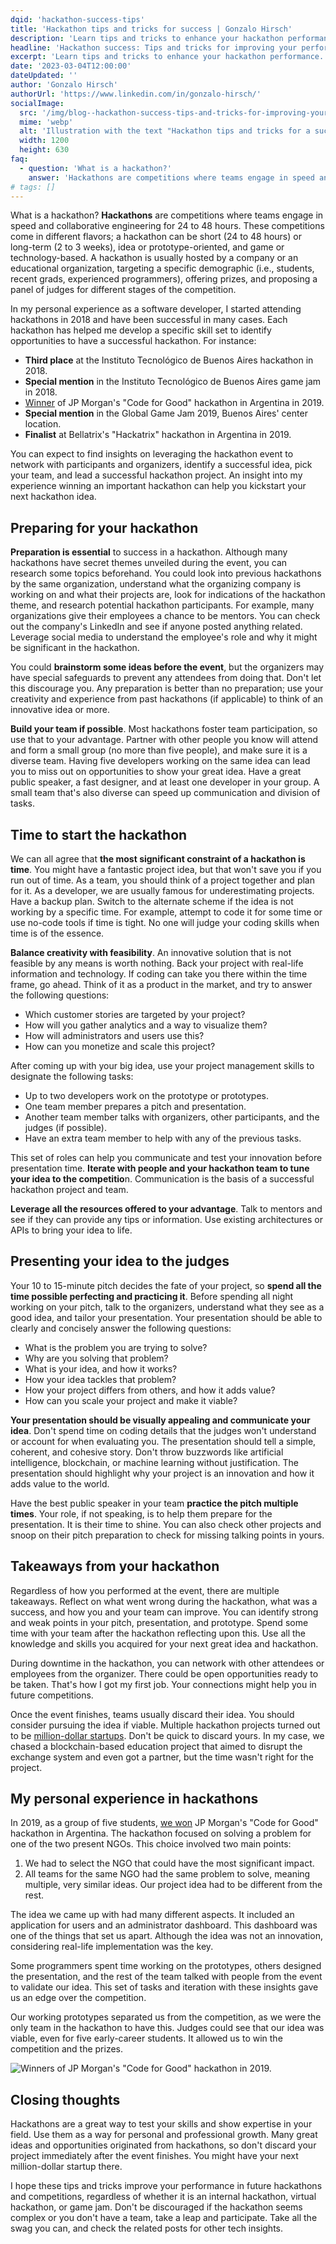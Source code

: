 ```yaml
---
dqid: 'hackathon-success-tips'
title: 'Hackathon tips and tricks for success | Gonzalo Hirsch'
description: 'Learn tips and tricks to enhance your hackathon performance. Gain insights on team formation, idea identification, and project presentation. Prepare for the challenge and succeed.'
headline: 'Hackathon success: Tips and tricks for improving your performance'
excerpt: 'Learn tips and tricks to enhance your hackathon performance. Gain insights on team formation, idea identification, and project presentation. Prepare for the challenge and succeed.'
date: '2023-03-04T12:00:00'
dateUpdated: ''
author: 'Gonzalo Hirsch'
authorUrl: 'https://www.linkedin.com/in/gonzalo-hirsch/'
socialImage:
  src: '/img/blog--hackathon-success-tips-and-tricks-for-improving-your-performance.webp'
  mime: 'webp'
  alt: 'Illustration with the text "Hackathon tips and tricks for a successful team"'
  width: 1200
  height: 630
faq:
  - question: 'What is a hackathon?'
    answer: 'Hackathons are competitions where teams engage in speed and collaborative engineering for 24 to 48 hours. These competitions come in different flavors; a hackathon can be short (24 to 48 hours) or long-term (2 to 3 weeks), idea or prototype-oriented, and game or technology-based. A hackathon is usually hosted by a company or an educational organization, targeting a specific demographic (i.e., students, recent grads, experienced programmers), offering prizes, and proposing a panel of judges for different stages of the competition.'
# tags: []
---
```


What is a hackathon? **Hackathons** are competitions where teams engage in speed and collaborative engineering for 24 to 48 hours. These competitions come in different flavors; a hackathon can be short (24 to 48 hours) or long-term (2 to 3 weeks), idea or prototype-oriented, and game or technology-based. A hackathon is usually hosted by a company or an educational organization, targeting a specific demographic (i.e., students, recent grads, experienced programmers), offering prizes, and proposing a panel of judges for different stages of the competition.

In my personal experience as a software developer, I started attending hackathons in 2018 and have been successful in many cases. Each hackathon has helped me develop a specific skill set to identify opportunities to have a successful hackathon. For instance:

- **Third place** at the Instituto Tecnológico de Buenos Aires hackathon in 2018.
- **Special mention** in the Instituto Tecnológico de Buenos Aires game jam in 2018.
- [Winner](https://www.infobae.com/tecno/2019/05/18/estudiantes-ganan-un-concurso-para-crear-una-plataforma-de-orientacion-vocacional-con-inteligencia-artificial-y-un-sistema-de-mentorias/) of JP Morgan's "Code for Good" hackathon in Argentina in 2019.
- **Special mention** in the Global Game Jam 2019, Buenos Aires' center location.
- **Finalist** at Bellatrix's "Hackatrix" hackathon in Argentina in 2019.

You can expect to find insights on leveraging the hackathon event to network with participants and organizers, identify a successful idea, pick your team, and lead a successful hackathon project. An insight into my experience winning an important hackathon can help you kickstart your next hackathon idea.

## Preparing for your hackathon

**Preparation is essential** to success in a hackathon. Although many hackathons have secret themes unveiled during the event, you can research some topics beforehand. You could look into previous hackathons by the same organization, understand what the organizing company is working on and what their projects are, look for indications of the hackathon theme, and research potential hackathon participants. For example, many organizations give their employees a chance to be mentors. You can check out the company's LinkedIn and see if anyone posted anything related. Leverage social media to understand the employee's role and why it might be significant in the hackathon.

You could **brainstorm some ideas before the event**, but the organizers may have special safeguards to prevent any attendees from doing that. Don't let this discourage you. Any preparation is better than no preparation; use your creativity and experience from past hackathons (if applicable) to think of an innovative idea or more.

**Build your team if possible**. Most hackathons foster team participation, so use that to your advantage. Partner with other people you know will attend and form a small group (no more than five people), and make sure it is a diverse team. Having five developers working on the same idea can lead you to miss out on opportunities to show your great idea. Have a great public speaker, a fast designer, and at least one developer in your group. A small team that's also diverse can speed up communication and division of tasks.

## Time to start the hackathon

We can all agree that **the most significant constraint of a hackathon is time**. You might have a fantastic project idea, but that won't save you if you run out of time. As a team, you should think of a project together and plan for it. As a developer, we are usually famous for underestimating projects. Have a backup plan. Switch to the alternate scheme if the idea is not working by a specific time. For example, attempt to code it for some time or use no-code tools if time is tight. No one will judge your coding skills when time is of the essence.

**Balance creativity with feasibility**. An innovative solution that is not feasible by any means is worth nothing. Back your project with real-life information and technology. If coding can take you there within the time frame, go ahead. Think of it as a product in the market, and try to answer the following questions:

- Which customer stories are targeted by your project?
- How will you gather analytics and a way to visualize them?
- How will administrators and users use this?
- How can you monetize and scale this project?

After coming up with your big idea, use your project management skills to designate the following tasks:

- Up to two developers work on the prototype or prototypes.
- One team member prepares a pitch and presentation.
- Another team member talks with organizers, other participants, and the judges (if possible).
- Have an extra team member to help with any of the previous tasks.

This set of roles can help you communicate and test your innovation before presentation time. **Iterate with people and your hackathon team to tune your idea to the competitio**n. Communication is the basis of a successful hackathon project and team.

**Leverage all the resources offered to your advantage**. Talk to mentors and see if they can provide any tips or information. Use existing architectures or APIs to bring your idea to life.

## Presenting your idea to the judges

Your 10 to 15-minute pitch decides the fate of your project, so **spend all the time possible perfecting and practicing it**. Before spending all night working on your pitch, talk to the organizers, understand what they see as a good idea, and tailor your presentation. Your presentation should be able to clearly and concisely answer the following questions:

- What is the problem you are trying to solve?
- Why are you solving that problem?
- What is your idea, and how it works?
- How your idea tackles that problem?
- How your project differs from others, and how it adds value?
- How can you scale your project and make it viable?

**Your presentation should be visually appealing and communicate your idea**. Don't spend time on coding details that the judges won't understand or account for when evaluating you. The presentation should tell a simple, coherent, and cohesive story. Don't throw buzzwords like artificial intelligence, blockchain, or machine learning without justification. The presentation should highlight why your project is an innovation and how it adds value to the world.

Have the best public speaker in your team **practice the pitch multiple times**. Your role, if not speaking, is to help them prepare for the presentation. It is their time to shine. You can also check other projects and snoop on their pitch preparation to check for missing talking points in yours.

## Takeaways from your hackathon

Regardless of how you performed at the event, there are multiple takeaways. Reflect on what went wrong during the hackathon, what was a success, and how you and your team can improve. You can identify strong and weak points in your pitch, presentation, and prototype. Spend some time with your team after the hackathon reflecting upon this. Use all the knowledge and skills you acquired for your next great idea and hackathon.

During downtime in the hackathon, you can network with other attendees or employees from the organizer. There could be open opportunities ready to be taken. That's how I got my first job. Your connections might help you in future competitions.

Once the event finishes, teams usually discard their idea. You should consider pursuing the idea if viable. Multiple hackathon projects turned out to be [million-dollar startups](https://www.hackerearth.com/blog/developers/6-hackathon-ideas-turned-million-dollar-startups/). Don't be quick to discard yours. In my case, we chased a blockchain-based education project that aimed to disrupt the exchange system and even got a partner, but the time wasn't right for the project.

## My personal experience in hackathons

In 2019, as a group of five students, [we won](https://www.itba.edu.ar/blog/primeros-en-soluciones/) JP Morgan's "Code for Good" hackathon in Argentina. The hackathon focused on solving a problem for one of the two present NGOs. This choice involved two main points:

1. We had to select the NGO that could have the most significant impact.
2. All teams for the same NGO had the same problem to solve, meaning multiple, very similar ideas. Our project idea had to be different from the rest.

The idea we came up with had many different aspects. It included an application for users and an administrator dashboard. This dashboard was one of the things that set us apart. Although the idea was not an innovation, considering real-life implementation was the key.

Some programmers spent time working on the prototypes, others designed the presentation, and the rest of the team talked with people from the event to validate our idea. This set of tasks and iteration with these insights gave us an edge over the competition.

Our working prototypes separated us from the competition, as we were the only team in the hackathon to have this. Judges could see that our idea was viable, even for five early-career students. It allowed us to win the competition and the prizes.

![Winners of JP Morgan's "Code for Good" hackathon in 2019.](/img/blog--hackathon-success-tips-and-tricks-for-improving-your-performance--winners.webp)

## Closing thoughts

Hackathons are a great way to test your skills and show expertise in your field. Use them as a way for personal and professional growth. Many great ideas and opportunities originated from hackathons, so don't discard your project immediately after the event finishes. You might have your next million-dollar startup there.

I hope these tips and tricks improve your performance in future hackathons and competitions, regardless of whether it is an internal hackathon, virtual hackathon, or game jam. Don't be discouraged if the hackathon seems complex or you don't have a team, take a leap and participate. Take all the swag you can, and check the related posts for other tech insights.
